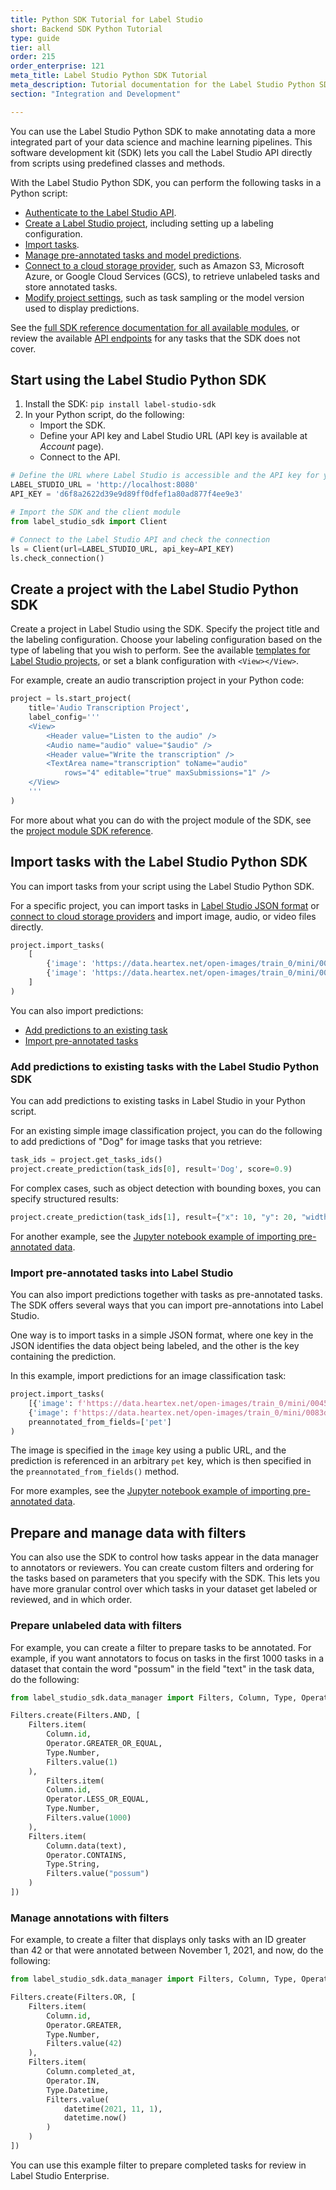```yaml
---
title: Python SDK Tutorial for Label Studio
short: Backend SDK Python Tutorial 
type: guide
tier: all
order: 215
order_enterprise: 121
meta_title: Label Studio Python SDK Tutorial
meta_description: Tutorial documentation for the Label Studio Python SDK. How and why to use the SDK for data labeling project creation and annotated task parsing.
section: "Integration and Development"

---
```


You can use the Label Studio Python SDK to make annotating data a more integrated part of your data science and machine learning pipelines. This software development kit (SDK) lets you call the Label Studio API directly from scripts using predefined classes and methods. 

With the Label Studio Python SDK, you can perform the following tasks in a Python script:
- [Authenticate to the Label Studio API](#Start-using-the-Label-Studio-Python-SDK).
- [Create a Label Studio project](#Create-a-project-with-the-Label-Studio-Python-SDK), including setting up a labeling configuration. 
- [Import tasks](#Import-tasks-with-the-Label-Studio-Python-SDK).
- [Manage pre-annotated tasks and model predictions](#Add-predictions-to-existing-tasks-with-the-Label-Studio-Python-SDK).
- [Connect to a cloud storage provider](https://github.com/heartexlabs/label-studio-sdk/blob/master/examples/annotate_data_from_gcs/annotate_data_from_gcs.ipynb), such as Amazon S3, Microsoft Azure, or Google Cloud Services (GCS), to retrieve unlabeled tasks and store annotated tasks.
- [Modify project settings](/sdk/project.html#label_studio_sdk.project.Project.set_params), such as task sampling or the model version used to display predictions. 

See the [full SDK reference documentation for all available modules](https://labelstud.io/sdk/), or review the available [API endpoints](/api) for any tasks that the SDK does not cover. 

## Start using the Label Studio Python SDK

1. Install the SDK:
   `pip install label-studio-sdk`
2. In your Python script, do the following:
   - Import the SDK.
   - Define your API key and Label Studio URL (API key is available at _Account_ page).
   - Connect to the API.
```python
# Define the URL where Label Studio is accessible and the API key for your user account
LABEL_STUDIO_URL = 'http://localhost:8080'
API_KEY = 'd6f8a2622d39e9d89ff0dfef1a80ad877f4ee9e3'

# Import the SDK and the client module
from label_studio_sdk import Client

# Connect to the Label Studio API and check the connection
ls = Client(url=LABEL_STUDIO_URL, api_key=API_KEY)
ls.check_connection()
```

## Create a project with the Label Studio Python SDK

Create a project in Label Studio using the SDK. Specify the project title and the labeling configuration. Choose your labeling configuration based on the type of labeling that you wish to perform. See the available [templates for Label Studio projects](/templates), or set a blank configuration with `<View></View>`. 

For example, create an audio transcription project in your Python code:
```python
project = ls.start_project(
    title='Audio Transcription Project',
    label_config='''
    <View>
        <Header value="Listen to the audio" />
        <Audio name="audio" value="$audio" />
        <Header value="Write the transcription" />
        <TextArea name="transcription" toName="audio"
            rows="4" editable="true" maxSubmissions="1" />
    </View>
    '''
)
```

For more about what you can do with the project module of the SDK, see the [project module SDK reference](/sdk/project.html). 

## Import tasks with the Label Studio Python SDK

You can import tasks from your script using the Label Studio Python SDK. 

For a specific project, you can import tasks in [Label Studio JSON format](tasks.html#Basic-Label-Studio-JSON-format) or [connect to cloud storage providers](https://github.com/heartexlabs/label-studio-sdk/blob/master/examples/annotate_data_from_gcs/annotate_data_from_gcs.ipynb) and import image, audio, or video files directly. 

```python
project.import_tasks(
    [
        {'image': 'https://data.heartex.net/open-images/train_0/mini/0045dd96bf73936c.jpg'},
        {'image': 'https://data.heartex.net/open-images/train_0/mini/0083d02f6ad18b38.jpg'}
    ]
)
```

You can also import predictions:
- [Add predictions to an existing task](#Add-predictions-to-existing-tasks-with-the-Label-Studio-Python-SDK)
- [Import pre-annotated tasks](#Import-pre-annotated-tasks-into-Label-Studio)

### Add predictions to existing tasks with the Label Studio Python SDK

You can add predictions to existing tasks in Label Studio in your Python script. 

For an existing simple image classification project, you can do the following to add predictions of "Dog" for image tasks that you retrieve:
```python
task_ids = project.get_tasks_ids()
project.create_prediction(task_ids[0], result='Dog', score=0.9)
```

For complex cases, such as object detection with bounding boxes, you can specify structured results:
```python
project.create_prediction(task_ids[1], result={"x": 10, "y": 20, "width": 30, "height": 40, "label": ["Dog"]}, score=0.9)
```

For another example, see the [Jupyter notebook example of importing pre-annotated data](https://github.com/heartexlabs/label-studio-sdk/blob/master/examples/import_preannotations/import_preannotations.ipynb).

### Import pre-annotated tasks into Label Studio

You can also import predictions together with tasks as pre-annotated tasks. The SDK offers several ways that you can import pre-annotations into Label Studio.

One way is to import tasks in a simple JSON format, where one key in the JSON identifies the data object being labeled, and the other is the key containing the prediction. 

In this example, import predictions for an image classification task:
```python
project.import_tasks(
    [{'image': f'https://data.heartex.net/open-images/train_0/mini/0045dd96bf73936c.jpg', 'pet': 'Dog'},
    {'image': f'https://data.heartex.net/open-images/train_0/mini/0083d02f6ad18b38.jpg', 'pet': 'Cat'}],
    preannotated_from_fields=['pet']
)
```
The image is specified in the `image` key using a public URL, and the prediction is referenced in an arbitrary `pet` key, which is then specified in the `preannotated_from_fields()` method.  

For more examples, see the [Jupyter notebook example of importing pre-annotated data](https://github.com/heartexlabs/label-studio-sdk/blob/master/examples/import_preannotations/import_preannotations.ipynb).

## Prepare and manage data with filters

You can also use the SDK to control how tasks appear in the data manager to annotators or reviewers. You can create custom filters and ordering for the tasks based on parameters that you specify with the SDK. This lets you have more granular control over which tasks in your dataset get labeled or reviewed, and in which order.

### Prepare unlabeled data with filters

For example, you can create a filter to prepare tasks to be annotated. For example, if you want annotators to focus on tasks in the first 1000 tasks in a dataset that contain the word "possum" in the field "text" in the task data, do the following: 
```python
from label_studio_sdk.data_manager import Filters, Column, Type, Operator

Filters.create(Filters.AND, [
    Filters.item(
        Column.id,
        Operator.GREATER_OR_EQUAL,
        Type.Number,
        Filters.value(1)
    ),
        Filters.item(
        Column.id,
        Operator.LESS_OR_EQUAL,
        Type.Number,
        Filters.value(1000)
    ),
    Filters.item(
        Column.data(text),
        Operator.CONTAINS,
        Type.String,
        Filters.value("possum")
    )
])
```

### Manage annotations with filters 

For example, to create a filter that displays only tasks with an ID greater than 42 or that were annotated between November 1, 2021, and now, do the following:
```python
from label_studio_sdk.data_manager import Filters, Column, Type, Operator

Filters.create(Filters.OR, [
    Filters.item(
        Column.id,
        Operator.GREATER,
        Type.Number,
        Filters.value(42)
    ),
    Filters.item(
        Column.completed_at,
        Operator.IN,
        Type.Datetime,
        Filters.value(
            datetime(2021, 11, 1),
            datetime.now()
        )
    )
])
```
You can use this example filter to prepare completed tasks for review in Label Studio Enterprise.
